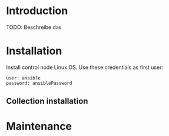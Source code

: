 # Introduction
TODO: Beschreibe das

# Installation 
Install control node Linux OS. Use these credentials as first user:
```
user: ansible
password: ansiblePassword
```

## Collection installation


# Maintenance